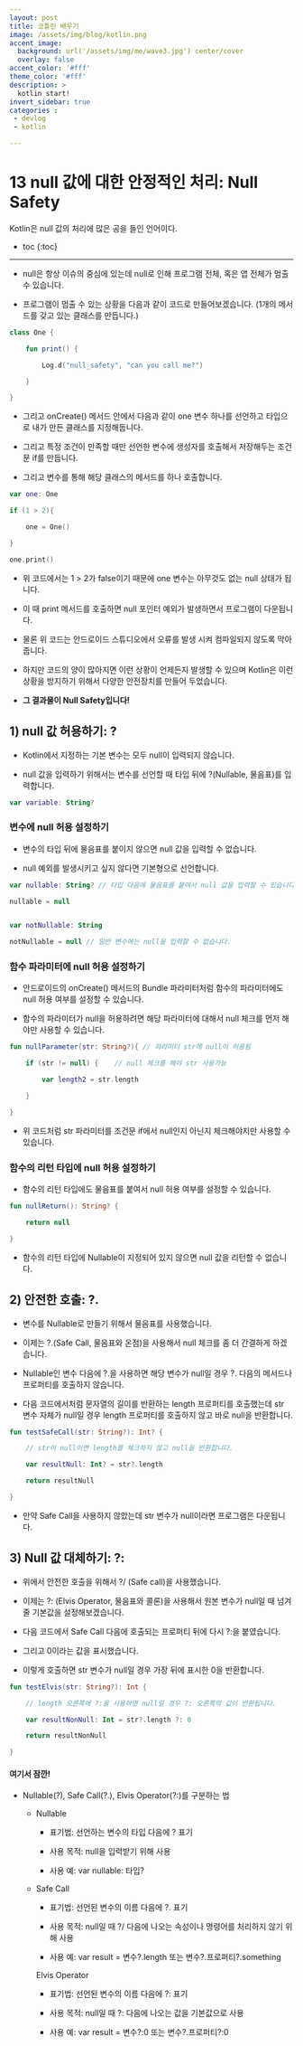 ```yaml
---
layout: post
title: 코틀린 배우기
image: /assets/img/blog/kotlin.png
accent_image: 
  background: url('/assets/img/me/wave3.jpg') center/cover
  overlay: false
accent_color: '#fff'
theme_color: '#fff'
description: >
  kotlin start!
invert_sidebar: true
categories :
 - devlog	
 - kotlin

---
```


# 13 null 값에 대한 안정적인 처리: Null Safety

Kotlin은 null 값의 처리에 많은 공을 들인 언어이다.



* toc
{:toc}
---



- null은 항상 이슈의 중심에 있는데 null로 인해 프로그램 전체, 혹은 앱 전체가 멈출 수 있습니다.

- 프로그램이 멈출 수 있는 상황을 다음과 같이 코드로 만들어보겠습니다. (1개의 메서드를 갖고 있는 클래스를 만듭니다.)

```kotlin
class One {

​    fun print() {

​        Log.d("null_safety", "can you call me?")

​    }

}
```

- 그리고 onCreate() 메서드 안에서 다음과 같이 one 변수 하나를 선언하고 타입으로 내가 만든 클래스를 지정해둡니다.

- 그리고 특정 조건이 만족할 때만 선언한 변수에 생성자를 호출해서 저장해두는 조건문 if를 만듭니다.

- 그리고 변수를 통해 해당 클래스의 메서드를 하나 호출합니다.

```kotlin
var one: One

if (1 > 2){

​    one = One()

}

one.print()
```


- 위 코드에서는 1 > 2가 false이기 때문에 one 변수는 아무것도 없는 null 상태가 됩니다.

- 이 때 print 메서드를 호출하면 null 포인터 예외가 발생하면서 프로그램이 다운됩니다.

- 물론 위 코드는 안드로이드 스튜디오에서 오류를 발생 시켜 컴파일되지 않도록 막아줍니다.

- 하지만 코드의 양이 많아지면 이런 상황이 언제든지 발생할 수 있으며 Kotlin은 이런 상황을 방지하기 위해서 다양한 안전장치를 만들어 두었습니다.

- **그 결과물이 Null Safety입니다!**



## 1) null 값 허용하기: ?

- Kotlin에서 지정하는 기본 변수는 모두 null이 입력되지 않습니다.

- null 값을 입력하기 위해서는 변수를 선언할 때 타입 뒤에 ?(Nullable,  물음표)를 입력합니다.

```kotlin
var variable: String?
```

### 변수에 null 허용 설정하기

- 변수의 타입 뒤에 물음표를 붙이지 않으면 null 값을 입력할 수 없습니다.

- null 예외를 발생시키고 싶지 않다면 기본형으로 선언합니다.

```kotlin
var nullable: String? // 타입 다음에 물음표를 붙여서 null 값을 입력할 수 있습니다.

nullable = null


var notNullable: String

notNullable = null // 일반 변수에는 null을 입력할 수 없습니다.
```

### 함수 파라미터에 null 허용 설정하기

- 안드로이드의 onCreate() 메서드의 Bundle 파라미터처럼 함수의 파라미터에도 null 허용 여부를 설정할 수 있습니다.

- 함수의 파라미터가 null을 허용하려면 해당 파라미터에 대해서 null 체크를 먼저 해야만 사용할 수 있습니다.

```kotlin
fun nullParameter(str: String?){ // 파라미터 str에 null이 허용됨

​    if (str != null) {    // null 체크를 해야 str 사용가능

​        var length2 = str.length

​    }

}
```

- 위 코드처럼 str 파라미터를 조건문 if에서 null인지 아닌지 체크해야지만 사용할 수 있습니다.

### 함수의 리턴 타입에 null 허용 설정하기

- 함수의 리턴 타입에도 물음표를 붙여서 null 허용 여부를 설정할 수 있습니다.

```kotlin
fun nullReturn(): String? {

​    return null

}
```

- 함수의 리턴 타입에 Nullable이 지정되어 있지 않으면 null 값을 리턴할 수 없습니다.



## 2) 안전한 호출: ?.

- 변수를 Nullable로 만들기 위해서 물음표를 사용했습니다.

- 이제는 ?.(Safe Call, 물음표와 온점)을 사용해서 null 체크를 좀 더 간결하게 하겠습니다.

- Nullable인 변수 다음에 ?.을 사용하면 해당 변수가 null일 경우 ?. 다음의 메서드나 프로퍼티를 호출하지 않습니다.

- 다음 코드에서처럼 문자열의 길이를 반환하는 length 프로퍼티를 호출했는데  str 변수 자체가 null일 경우 length 프로퍼티를 호출하지 않고 바로 null을 반환합니다.

```kotlin
fun testSafeCall(str: String?): Int? {

​    // str이 null이면 length를 체크하지 않고 null을 반환합니다.

​    var resultNull: Int? = str?.length

​    return resultNull

}
```

- 만약 Safe Call을 사용하지 않았는데 str 변수가 null이라면 프로그램은 다운됩니다.



## 3) Null 값 대체하기: ?:

- 위에서 안전한 호출을 위해서 ?/ (Safe call)을 사용했습니다.

- 이제는 ?: (Elvis Operator, 물음표와 콜론)을 사용해서 원본 변수가 null일 때 넘겨줄 기본값을 설정해보겠습니다.

- 다음 코드에서 Safe Call 다음에 호출되는 프로퍼티 뒤에 다시 ?:을 붙였습니다.

- 그리고 0이라는 값을 표시했습니다.

- 이렇게 호출하면 str 변수가 null일 경우 가장 뒤에 표시한 0을 반환합니다.

```kotlin
fun testElvis(str: String?): Int {

​    // length 오른쪽에 ?:을 사용하면 null일 경우 ?: 오른쪽의 값이 반환됩니다.

​    var resultNonNull: Int = str?.length ?: 0

​    return resultNonNull

}
```

#### 여기서 잠깐!

- Nullable(?), Safe Call(?.), Elvis Operator(?:)를 구분하는 법

  - Nullable

    - 표기법: 선언하는 변수의 타입 다음에 ? 표기

    - 사용 목적: null을 입력받기 위해 사용

    - 사용 예: var nullable: 타입?

  - Safe Call

    - 표기법: 선언된 변수의 이름 다음에 ?. 표기

    - 사용 목적: null일 때 ?/ 다음에 나오는 속성이나 명령어를 처리하지 않기 위해 사용

    - 사용 예: var result = 변수?.length 또는 변수?.프로퍼티?.something

    Elvis Operator

    - 표기법: 선언된 변수의 이름 다음에 ?: 표기

    - 사용 목적: null일 때 ?: 다음에 나오는 값을 기본값으로 사용

    - 사용 예: var result = 변수?:0 또는 변수?.프로퍼티?:0